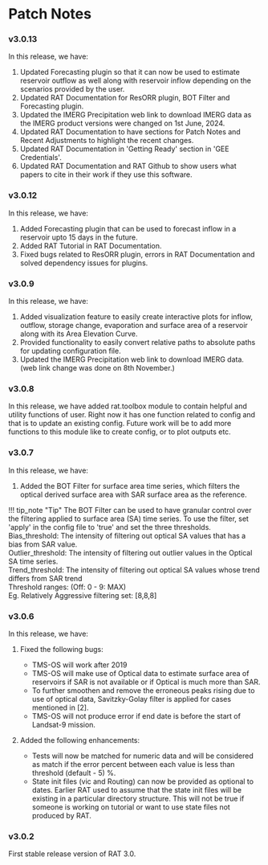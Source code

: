 # Patch Notes

### v3.0.13
In this release, we have:

1. Updated Forecasting plugin so that it can now be used to estimate reservoir outflow as well along with reservoir inflow depending on the scenarios provided by the user.
2. Updated RAT Documentation for ResORR plugin, BOT Filter and Forecasting plugin.
3. Updated the IMERG Precipitation web link to download IMERG data as the IMERG product versions were changed on 1st June, 2024.
4. Updated RAT Documentation to have sections for Patch Notes and Recent Adjustments to highlight the recent changes. 
5. Updated RAT Documentation in 'Getting Ready' section in 'GEE Credentials'.
6. Updated RAT Documentation and RAT Github to show users what papers to cite in their work if they use this software.


### v3.0.12
In this release, we have:

1. Added Forecasting plugin that can be used to forecast inflow in a reservoir upto 15 days in the future. 
2. Added RAT Tutorial in RAT Documentation.
3. Fixed bugs related to ResORR plugin, errors in RAT Documentation and solved dependency issues for plugins.


### v3.0.9

In this release, we have:

1. Added visualization feature to easily create interactive plots for inflow, outflow, storage change, evaporation and surface area of a reservoir along with its Area Elevation Curve.
2. Provided functionality to easily convert relative paths to absolute paths for updating configuration file.
3. Updated the IMERG Precipitation web link to download IMERG data. (web link change was done on 8th November.)

### v3.0.8

In this release, we have added rat.toolbox module to contain helpful and utility functions of user. Right now it has one function related to config and that is to update an existing config. Future work will be to add more functions to this module like to create config, or to plot outputs etc.

### v3.0.7

In this release, we have:

1. Added the BOT Filter for surface area time series, which filters the optical derived surface area with SAR surface area as the reference.

!!! tip_note "Tip"
    The BOT Filter can be used to have granular control over the filtering applied to surface area (SA) time series. To use the filter, set 'apply' in the config file to 'true' and set the three thresholds.  
    Bias_threshold: The intensity of filtering out optical SA values that has a bias from SAR value.  
    Outlier_threshold: The intensity of filtering out outlier values in the Optical SA time series.  
    Trend_threshold: The intensity of filtering out optical SA values whose trend differs from SAR trend  
    Threshold ranges: (Off: 0 - 9: MAX)  
    Eg. Relatively Aggressive filtering set: [8,8,8]  

### v3.0.6
In this release, we have:

1. Fixed the following bugs:

    - TMS-OS will work after 2019
    - TMS-OS will make use of Optical data to estimate surface area of reservoirs if SAR is not available or if Optical is much more than SAR.
    - To further smoothen and remove the erroneous peaks rising due to use of optical data, Savitzky-Golay filter is applied for cases mentioned in [2].
    - TMS-OS will not produce error if end date is before the start of Landsat-9 mission.

2. Added the following enhancements:

    - Tests will now be matched for numeric data and will be considered as match if the error percent between each value is less than threshold (default - 5) %.
    - State init files (vic and Routing) can now be provided as optional to dates. Earlier RAT used to assume that the state init files will be existing in a particular directory structure. This will not be true if someone is working on tutorial or want to use state files not produced by RAT.

### v3.0.2
First stable release version of RAT 3.0.